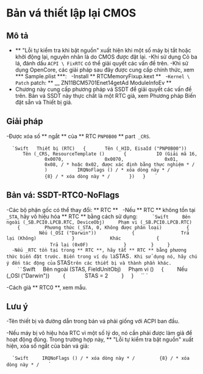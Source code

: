# Bản vá thiết lập lại CMOS

## Mô tả

- ** "Lỗi tự kiểm tra khi bật nguồn" xuất hiện khi một số máy bị tắt hoặc khởi động lại, nguyên nhân là do CMOS được đặt lại.
-Khi sử dụng Cỏ ba lá, đánh dấu `ACPI \ FixRTC` có thể giải quyết các vấn đề trên.
-Khi sử dụng OpenCore, các giải pháp sau đây được cung cấp chính thức, xem *** Sample.plist ***:
  -Install ** RTCMemoryFixup.kext **
  -`Kernel \ Patch` patch: ** __ ZN11BCM5701Enet14getAd ModuleInfoEv **
- Chương này cung cấp phương pháp vá SSDT để giải quyết các vấn đề trên. Bản vá SSDT này thực chất là một RTC giả, xem Phương pháp Biến đặt sẵn và Thiết bị giả.

## Giải pháp

-Được xóa số ** ngắt ** của ** RTC `PNP0B00` ** part` _CRS`.

  `` `Swift
  Thiết bị (RTC)
  {
      Tên (_HID, EisaId ("PNP0B00"))
      Tên (_CRS, ResourceTemplate ()
      {
          IO (Giải mã 16,
              0x0070,
              0x0070,
              0x01,
              0x08, / * hoặc 0x02, được xác định bằng thực nghiệm * /
              )
          IRQNoFlags () / * xóa dòng này * /
              {8} / * xóa dòng này * /
      })
  }
  `` `

## Bản vá: SSDT-RTC0-NoFlags

-Các bộ phận gốc có thể thay đổi: ** RTC **
  -Nếu ** RTC ** không tồn tại `_STA`, hãy vô hiệu hóa ** RTC ** bằng cách sử dụng:
  
    `` `Swift
    Bên ngoài (_SB.PCI0.LPCB.RTC, DeviceObj)
    Phạm vi (_SB.PCI0.LPCB.RTC)
    {
        Phương thức (_STA, 0, Không được phân loại)
        {
            Nếu (_OSI ("Darwin"))
            {
                Trả lại (Không)
            }
            Khác
            {
                Trả lại (0x0F)
            }
        }
    }
    `` `
  
  -Nếu _RTC tồn tại trong ** RTC **, hãy tắt ** RTC ** bằng phương thức biến đặt trước. Biến trong ví dụ là `STAS`. Khi sử dụng nó, hãy chú ý đến tác động của` STAS` trên các thiết bị và thành phần khác.
  
    `` `Swift
    Bên ngoài (STAS, FieldUnitObj)
    Phạm vi (\)
    {
        Nếu (_OSI ("Darwin"))
        {
            STAS = 2
        }
    }
    `` `

-Cách giả ** RTC0 **, xem mẫu.

## Lưu ý

-Tên thiết bị và đường dẫn trong bản vá phải giống với ACPI ban đầu.

-Nếu máy bị vô hiệu hóa RTC vì một số lý do, nó cần phải được làm giả để hoạt động đúng. Trong trường hợp này, ** "Lỗi tự kiểm tra bật nguồn" xuất hiện, xóa số ngắt của bản vá giả:

  `` `Swift
    IRQNoFlags () / * xóa dòng này * /
        {8} / * xóa dòng này * /
  `` `
